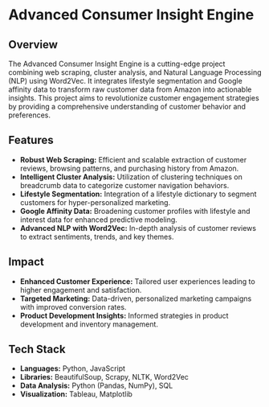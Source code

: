 # Advanced Consumer Insight Engine

## Overview
The Advanced Consumer Insight Engine is a cutting-edge project combining web scraping, cluster analysis, and Natural Language Processing (NLP) using Word2Vec. It integrates lifestyle segmentation and Google affinity data to transform raw customer data from Amazon into actionable insights. This project aims to revolutionize customer engagement strategies by providing a comprehensive understanding of customer behavior and preferences.

## Features
- **Robust Web Scraping:** Efficient and scalable extraction of customer reviews, browsing patterns, and purchasing history from Amazon.
- **Intelligent Cluster Analysis:** Utilization of clustering techniques on breadcrumb data to categorize customer navigation behaviors.
- **Lifestyle Segmentation:** Integration of a lifestyle dictionary to segment customers for hyper-personalized marketing.
- **Google Affinity Data:** Broadening customer profiles with lifestyle and interest data for enhanced predictive modeling.
- **Advanced NLP with Word2Vec:** In-depth analysis of customer reviews to extract sentiments, trends, and key themes.

## Impact
- **Enhanced Customer Experience:** Tailored user experiences leading to higher engagement and satisfaction.
- **Targeted Marketing:** Data-driven, personalized marketing campaigns with improved conversion rates.
- **Product Development Insights:** Informed strategies in product development and inventory management.

## Tech Stack
- **Languages:** Python, JavaScript
- **Libraries:** BeautifulSoup, Scrapy, NLTK, Word2Vec
- **Data Analysis:** Python (Pandas, NumPy), SQL
- **Visualization:** Tableau, Matplotlib

